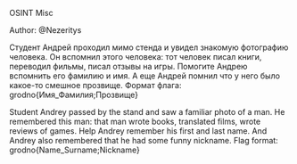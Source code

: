 OSINT Misc

Author: @Nezeritys

Студент Андрей проходил мимо стенда и увидел знакомую фотографию человека. Он вспомнил этого человека: тот человек писал книги, переводил фильмы, писал отзывы на игры. Помогите Андрею вспомнить его фамилию и имя. А еще Андрей помнил что у него было какое-то смешное прозвище.
Формат флага: grodno{Имя_Фамилия;Прозвище}

Student Andrey passed by the stand and saw a familiar photo of a man. He remembered this man: that man wrote books, translated films, wrote reviews of games. Help Andrey remember his first and last name. And Andrey also remembered that he had some funny nickname.
Flag format: grodno{Name_Surname;Nickname}
